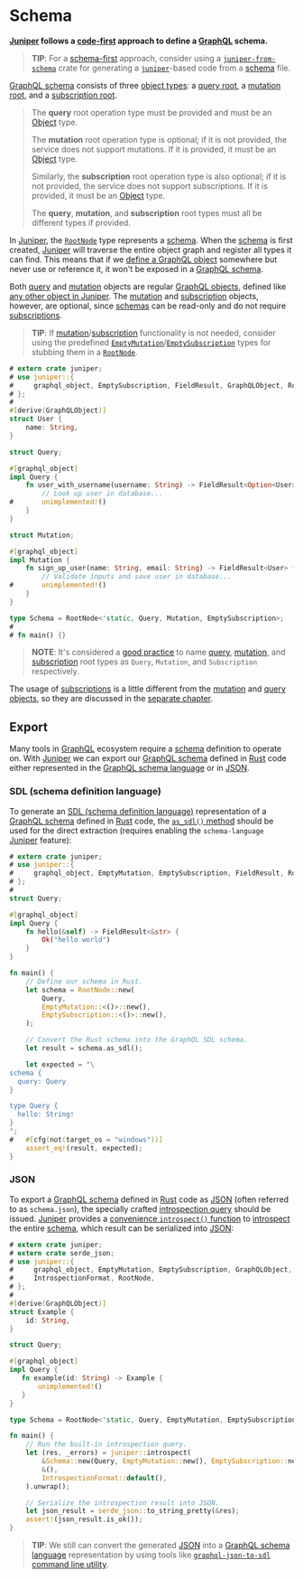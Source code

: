 Schema
======

**[Juniper] follows a [code-first] approach to define a [GraphQL] schema.**

> **TIP**: For a [schema-first] approach, consider using a [`juniper-from-schema`] crate for generating a [`juniper`]-based code from a [schema] file.

[GraphQL schema][0] consists of three [object types][4]: a [query root][1], a [mutation root][2], and a [subscription root][3].

> The **query** root operation type must be provided and must be an [Object][4] type.
> 
> The **mutation** root operation type is optional; if it is not provided, the service does not support mutations. If it is provided, it must be an [Object][4] type.
> 
> Similarly, the **subscription** root operation type is also optional; if it is not provided, the service does not support subscriptions. If it is provided, it must be an [Object][4] type.
> 
> The **query**, **mutation**, and **subscription** root types must all be different types if provided.

In [Juniper], the [`RootNode`] type represents a [schema][0]. When the [schema][0] is first created, [Juniper] will traverse the entire object graph and register all types it can find. This means that if we [define a GraphQL object](../types/objects/index.md) somewhere but never use or reference it, it won't be exposed in a [GraphQL schema][0].

Both [query][1] and [mutation][2] objects are regular [GraphQL objects][4], defined like [any other object in Juniper](../types/objects/index.md). The [mutation][2] and [subscription][3] objects, however, are optional, since [schemas][0] can be read-only and do not require [subscriptions][3].

> **TIP**: If [mutation][2]/[subscription][3] functionality is not needed, consider using the predefined [`EmptyMutation`]/[`EmptySubscription`] types for stubbing them in a [`RootNode`].

```rust
# extern crate juniper;
# use juniper::{
#     graphql_object, EmptySubscription, FieldResult, GraphQLObject, RootNode,
# };
#
#[derive(GraphQLObject)] 
struct User { 
    name: String,
}

struct Query;

#[graphql_object]
impl Query {
    fn user_with_username(username: String) -> FieldResult<Option<User>> {
        // Look up user in database...
#       unimplemented!()
    }
}

struct Mutation;

#[graphql_object]
impl Mutation {
    fn sign_up_user(name: String, email: String) -> FieldResult<User> {
        // Validate inputs and save user in database...
#       unimplemented!()
    }
}

type Schema = RootNode<'static, Query, Mutation, EmptySubscription>;
#
# fn main() {}
```

> **NOTE**: It's considered a [good practice][5] to name [query][1], [mutation][2], and [subscription][3] root types as `Query`, `Mutation`, and `Subscription` respectively.

The usage of [subscriptions][3] is a little different from the [mutation][2] and [query][1] [objects][4], so they are discussed in the [separate chapter](subscriptions.md).




## Export

Many tools in [GraphQL] ecosystem require a [schema] definition to operate on. With [Juniper] we can export our [GraphQL schema][0] defined in [Rust] code either represented in the [GraphQL schema language][6] or in [JSON].


### SDL (schema definition language)

To generate an [SDL (schema definition language)][6] representation of a [GraphQL schema][0] defined in [Rust] code, the [`as_sdl()` method][20] should be used for the direct extraction (requires enabling the `schema-language` [Juniper] feature):
```rust
# extern crate juniper;
# use juniper::{
#     graphql_object, EmptyMutation, EmptySubscription, FieldResult, RootNode,
# };
#
struct Query;

#[graphql_object]
impl Query {
    fn hello(&self) -> FieldResult<&str> {
        Ok("hello world")
    }
}

fn main() {
    // Define our schema in Rust.
    let schema = RootNode::new(
        Query,
        EmptyMutation::<()>::new(),
        EmptySubscription::<()>::new(),
    );

    // Convert the Rust schema into the GraphQL SDL schema.
    let result = schema.as_sdl();

    let expected = "\
schema {
  query: Query
}

type Query {
  hello: String!
}
";
#   #[cfg(not(target_os = "windows"))]
    assert_eq!(result, expected);
}
```


### JSON

To export a [GraphQL schema][0] defined in [Rust] code as [JSON] (often referred to as `schema.json`), the specially crafted [introspection query][21] should be issued. [Juniper] provides a [convenience `introspect()` function][22] to [introspect](introspection.md) the entire [schema][0], which result can be serialized into [JSON]:
```rust
# extern crate juniper;
# extern crate serde_json;
# use juniper::{
#     graphql_object, EmptyMutation, EmptySubscription, GraphQLObject,
#     IntrospectionFormat, RootNode,
# };
#
#[derive(GraphQLObject)]
struct Example {
    id: String,
}

struct Query;

#[graphql_object]
impl Query {
   fn example(id: String) -> Example {
       unimplemented!()
   }
}

type Schema = RootNode<'static, Query, EmptyMutation, EmptySubscription>;

fn main() {
    // Run the built-in introspection query.
    let (res, _errors) = juniper::introspect(
        &Schema::new(Query, EmptyMutation::new(), EmptySubscription::new()),
        &(),
        IntrospectionFormat::default(),
    ).unwrap();

    // Serialize the introspection result into JSON.
    let json_result = serde_json::to_string_pretty(&res);
    assert!(json_result.is_ok());
}
```

> **TIP**: We still can convert the generated [JSON] into a [GraphQL schema language][6] representation by using tools like [`graphql-json-to-sdl` command line utility][30].




[`EmptyMutation`]: https://docs.rs/juniper/0.16.2/juniper/struct.EmptyMutation.html
[`EmptySubscription`]: https://docs.rs/juniper/0.16.2/juniper/struct.EmptySubscription.html
[`juniper`]: https://docs.rs/juniper
[`juniper-from-schema`]: https://docs.rs/juniper-from-schema
[`RootNode`]: https://docs.rs/juniper/0.16.2/juniper/struct.RootNode.html
[code-first]: https://www.apollographql.com/blog/backend/architecture/schema-first-vs-code-only-graphql#code-only
[schema-first]: https://www.apollographql.com/blog/backend/architecture/schema-first-vs-code-only-graphql#schema-first
[GraphQL]: https://graphql.org
[JSON]: https://www.json.org
[Juniper]: https://docs.rs/juniper
[Rust]: https://www.rust-lang.org
[schema]: https://graphql.org/learn/schema

[0]: https://spec.graphql.org/October2021#sec-Schema
[1]: https://spec.graphql.org/October2021#sel-FAHTRFCAACChCtpG
[2]: https://spec.graphql.org/October2021#sel-FAHTRHCAACCuE9yD
[3]: https://spec.graphql.org/October2021#sel-FAHTRJCAACC3EhsX
[4]: https://spec.graphql.org/October2021#sec-Objects
[5]: https://spec.graphql.org/October2021#sec-Root-Operation-Types.Default-Root-Operation-Type-Names
[6]: https://graphql.org/learn/schema#type-language
[20]: https://docs.rs/juniper/0.16.2/juniper/struct.RootNode.html#method.as_sdl
[21]: https://docs.rs/crate/juniper/latest/source/src/introspection/query.graphql
[22]: https://docs.rs/juniper/0.16.2/juniper/fn.introspect.html
[30]: https://npmjs.com/package/graphql-json-to-sdl